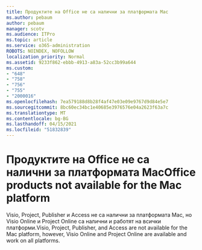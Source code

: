 ```yaml
---
title: Продуктите на Office не са налични за платформата Mac
ms.author: pebaum
author: pebaum
manager: scotv
ms.audience: ITPro
ms.topic: article
ms.service: o365-administration
ROBOTS: NOINDEX, NOFOLLOW
localization_priority: Normal
ms.assetid: 9233f862-ebbb-4913-a83a-52cc3b99a644
ms.custom:
- "648"
- "758"
- "756"
- "755"
- "2000016"
ms.openlocfilehash: 7ea579188d8b28f4af47e03e09e9767d9d84e5e7
ms.sourcegitcommit: 8bc60ec34bc1e40685e3976576e04a2623f63a7c
ms.translationtype: MT
ms.contentlocale: bg-BG
ms.lasthandoff: 04/15/2021
ms.locfileid: "51832839"
---
```

# <a name="office-products-not-available-for-the-mac-platform"></a><span data-ttu-id="0ad3a-102">Продуктите на Office не са налични за платформата Mac</span><span class="sxs-lookup"><span data-stu-id="0ad3a-102">Office products not available for the Mac platform</span></span>

<span data-ttu-id="0ad3a-103">Visio, Project, Publisher и Access не са налични за платформата Mac, но Visio Online и Project Online са налични и работят на всички платформи.</span><span class="sxs-lookup"><span data-stu-id="0ad3a-103">Visio, Project, Publisher, and Access are not available for the Mac platform, however, Visio Online and Project Online are available and work on all platforms.</span></span>
  